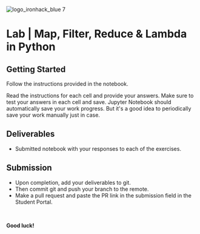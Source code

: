 ![logo_ironhack_blue 7](https://user-images.githubusercontent.com/23629340/40541063-a07a0a8a-601a-11e8-91b5-2f13e4e6b441.png)

# Lab | Map, Filter, Reduce & Lambda in Python

## Getting Started

Follow the instructions provided in the notebook.

Read the instructions for each cell and provide your answers. Make sure to test your answers in each cell and save. Jupyter Notebook should automatically save your work progress. But it's a good idea to periodically save your work manually just in case.

## Deliverables

- Submitted notebook with your responses to each of the exercises.

## Submission

- Upon completion, add your deliverables to git. 
- Then commit git and push your branch to the remote.
- Make a pull request and paste the PR link in the submission field in the Student Portal.

<br>

**Good luck!**
